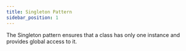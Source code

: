 ```yaml
---
title: Singleton Pattern
sidebar_position: 1
---
```


The Singleton pattern ensures that a class has only one instance and provides global access to it.

